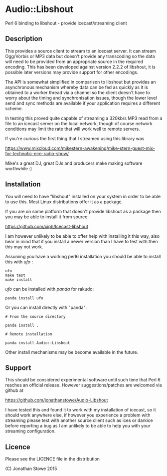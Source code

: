 # Audio::Libshout

Perl 6 binding to libshout - provide icecast/streaming client

## Description

This provides a source client to stream to an icecast server.  It can stream Ogg/Vorbis or MP3
data but doesn't provide any transcoding so the data will need to be provided from an appropriate
source in the required encoding. This has been developed against version 2.2.2 of libshout, it is
possible later versions may provide support for other encodings.

The API is somewhat simplified in comparison to libshout but provides an asynchronous mechanism
whereby data can be fed as quickly as it is obtained to a worker thread via a channel so the client
doesn't have to worry about the timing and synchronisation issues, though the lower level send and
sync methods are available if your application requires a different scheme.

In testing this proved quite capable of streaming a 320kb/s MP3 read from a file to an icecast
server on the local network, though of course network conditions may limit the rate that will work
well to remote servers.

If you're curious the first thing that I streamed using this library was

https://www.mixcloud.com/mikestern-awakening/mike-stern-guest-mix-for-technotic-eire-radio-show/

Mike's a great DJ, great DJs and producers make making software worthwhile :)

## Installation

You will need to have "libshout"  installed on your system in order to
be able to use this. Most Linux distributions offer it as a package.


If you are on some platform that doesn't provide libshout as a package
then you may be able to install it from source:

https://github.com/xiph/Icecast-libshout

I am however unlikely to be able to offer help with installing it this way, also bear in mind that
if you install a newer version than I have to test with then this may not work.

Assuming you have a working perl6 installation you should be able to
install this with *ufo* :

    ufo
    make test
    make install

*ufo* can be installed with *panda* for rakudo:

    panda install ufo

Or you can install directly with "panda":

    # From the source directory
   
    panda install .

    # Remote installation

    panda install Audio::Libshout

Other install mechanisms may be become available in the future.

## Support

This should be considered experimental software until such time that
Perl 6 reaches an official release.  However suggestions/patches are
welcomed via github at

https://github.com/jonathanstowe/Audio-Libshout

I have tested this and found it to work with my installation of icecast,
so it should work anywhere else, if however you experience a problem
with streaming please test with another source client such as ices or darkice
before reporting a bug as I am unlikely to be able to help you with your
streaming configuration.

## Licence

Please see the LICENCE file in the distribution

(C) Jonathan Stowe 2015
